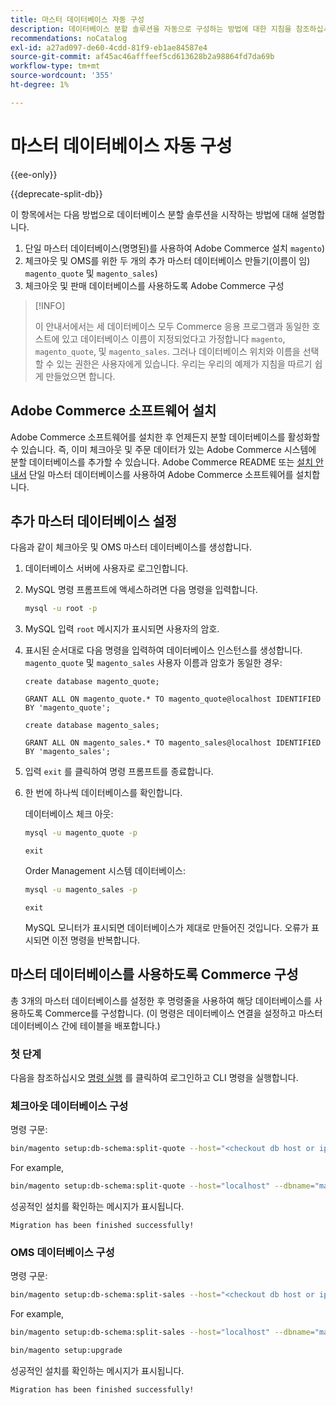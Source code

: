 ```yaml
---
title: 마스터 데이터베이스 자동 구성
description: 데이터베이스 분할 솔루션을 자동으로 구성하는 방법에 대한 지침을 참조하십시오.
recommendations: noCatalog
exl-id: a27ad097-de60-4cdd-81f9-eb1ae84587e4
source-git-commit: af45ac46afffeef5cd613628b2a98864fd7da69b
workflow-type: tm+mt
source-wordcount: '355'
ht-degree: 1%

---
```


# 마스터 데이터베이스 자동 구성

{{ee-only}}

{{deprecate-split-db}}

이 항목에서는 다음 방법으로 데이터베이스 분할 솔루션을 시작하는 방법에 대해 설명합니다.

1. 단일 마스터 데이터베이스(명명된)를 사용하여 Adobe Commerce 설치 `magento`)
1. 체크아웃 및 OMS를 위한 두 개의 추가 마스터 데이터베이스 만들기(이름이 임) `magento_quote` 및 `magento_sales`)
1. 체크아웃 및 판매 데이터베이스를 사용하도록 Adobe Commerce 구성

>[!INFO]
>
>이 안내서에서는 세 데이터베이스 모두 Commerce 응용 프로그램과 동일한 호스트에 있고 데이터베이스 이름이 지정되었다고 가정합니다 `magento`, `magento_quote`, 및 `magento_sales`. 그러나 데이터베이스 위치와 이름을 선택할 수 있는 권한은 사용자에게 있습니다. 우리는 우리의 예제가 지침을 따르기 쉽게 만들었으면 합니다.

## Adobe Commerce 소프트웨어 설치

Adobe Commerce 소프트웨어를 설치한 후 언제든지 분할 데이터베이스를 활성화할 수 있습니다. 즉, 이미 체크아웃 및 주문 데이터가 있는 Adobe Commerce 시스템에 분할 데이터베이스를 추가할 수 있습니다. Adobe Commerce README 또는 [설치 안내서](../../installation/overview.md) 단일 마스터 데이터베이스를 사용하여 Adobe Commerce 소프트웨어를 설치합니다.

## 추가 마스터 데이터베이스 설정

다음과 같이 체크아웃 및 OMS 마스터 데이터베이스를 생성합니다.

1. 데이터베이스 서버에 사용자로 로그인합니다.
1. MySQL 명령 프롬프트에 액세스하려면 다음 명령을 입력합니다.

   ```bash
   mysql -u root -p
   ```

1. MySQL 입력 `root` 메시지가 표시되면 사용자의 암호.
1. 표시된 순서대로 다음 명령을 입력하여 데이터베이스 인스턴스를 생성합니다. `magento_quote` 및 `magento_sales` 사용자 이름과 암호가 동일한 경우:

   ```shell
   create database magento_quote;
   ```

   ```shell
   GRANT ALL ON magento_quote.* TO magento_quote@localhost IDENTIFIED BY 'magento_quote';
   ```

   ```shell
   create database magento_sales;
   ```

   ```shell
   GRANT ALL ON magento_sales.* TO magento_sales@localhost IDENTIFIED BY 'magento_sales';
   ```

1. 입력 `exit` 를 클릭하여 명령 프롬프트를 종료합니다.

1. 한 번에 하나씩 데이터베이스를 확인합니다.

   데이터베이스 체크 아웃:

   ```bash
   mysql -u magento_quote -p
   ```

   ```shell
   exit
   ```

   Order Management 시스템 데이터베이스:

   ```bash
   mysql -u magento_sales -p
   ```

   ```shell
   exit
   ```

   MySQL 모니터가 표시되면 데이터베이스가 제대로 만들어진 것입니다. 오류가 표시되면 이전 명령을 반복합니다.

## 마스터 데이터베이스를 사용하도록 Commerce 구성

총 3개의 마스터 데이터베이스를 설정한 후 명령줄을 사용하여 해당 데이터베이스를 사용하도록 Commerce를 구성합니다. (이 명령은 데이터베이스 연결을 설정하고 마스터 데이터베이스 간에 테이블을 배포합니다.)

### 첫 단계

다음을 참조하십시오 [명령 실행](../cli/config-cli.md#running-commands) 를 클릭하여 로그인하고 CLI 명령을 실행합니다.

### 체크아웃 데이터베이스 구성

명령 구문:

```bash
bin/magento setup:db-schema:split-quote --host="<checkout db host or ip>" --dbname="<name>" --username="<checkout db username>" --password="<password>"
```

For example,

```bash
bin/magento setup:db-schema:split-quote --host="localhost" --dbname="magento_quote" --username="magento_quote" --password="magento_quote"
```

성공적인 설치를 확인하는 메시지가 표시됩니다.

```terminal
Migration has been finished successfully!
```

### OMS 데이터베이스 구성

명령 구문:

```bash
bin/magento setup:db-schema:split-sales --host="<checkout db host or ip>" --dbname="<name>" --username="<checkout db username>" --password="<password>"
```

For example,

```bash
bin/magento setup:db-schema:split-sales --host="localhost" --dbname="magento_sales" --username="magento_sales" --password="magento_sales"
```

```bash
bin/magento setup:upgrade
```

성공적인 설치를 확인하는 메시지가 표시됩니다.

```terminal
Migration has been finished successfully!
```
